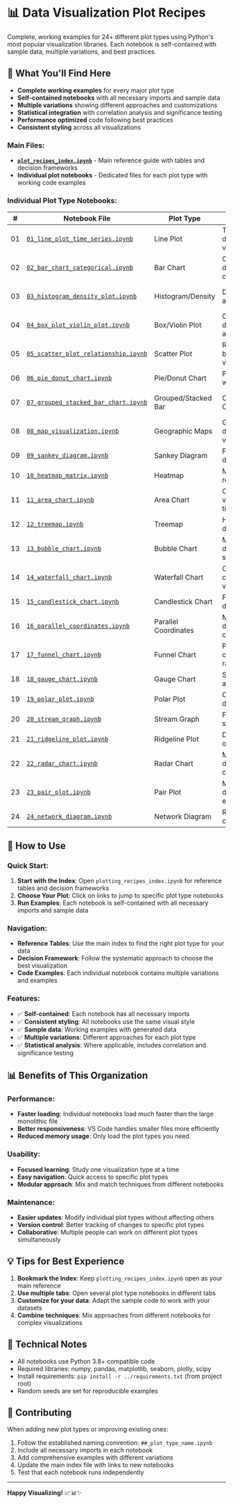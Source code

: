 # 📊 Data Visualization Plot Recipes

Complete, working examples for 24+ different plot types using Python's most popular visualization libraries. Each notebook is self-contained with sample data, multiple variations, and best practices.

## 🎯 What You'll Find Here

- **Complete working examples** for every major plot type
- **Self-contained notebooks** with all necessary imports and sample data
- **Multiple variations** showing different approaches and customizations
- **Statistical integration** with correlation analysis and significance testing
- **Performance optimized** code following best practices
- **Consistent styling** across all visualizations

### Main Files:

- **[`plot_recipes_index.ipynb`](./plot_recipes_index.ipynb)** - Main reference guide with tables and decision frameworks
- **Individual plot notebooks** - Dedicated files for each plot type with working code examples

### Individual Plot Type Notebooks:

| # | Notebook File | Plot Type | Description | Use Cases |
|---|---------------|-----------|-------------|-----------|
| 01 | [`01_line_plot_time_series.ipynb`](./01_line_plot_time_series.ipynb) | Line Plot | Time series data visualization | Trends, time-based data |
| 02 | [`02_bar_chart_categorical.ipynb`](./02_bar_chart_categorical.ipynb) | Bar Chart | Categorical data comparison | Rankings, categories |
| 03 | [`03_histogram_density_plot.ipynb`](./03_histogram_density_plot.ipynb) | Histogram/Density | Distribution analysis | Data exploration, statistics |
| 04 | [`04_box_plot_violin_plot.ipynb`](./04_box_plot_violin_plot.ipynb) | Box/Violin Plot | Compare distributions across groups | Statistical comparison |
| 05 | [`05_scatter_plot_relationship.ipynb`](./05_scatter_plot_relationship.ipynb) | Scatter Plot | Relationship between variables | Correlation analysis |
| 06 | [`06_pie_donut_chart.ipynb`](./06_pie_donut_chart.ipynb) | Pie/Donut Chart | Parts of a whole | Proportions, percentages |
| 07 | [`07_grouped_stacked_bar_chart.ipynb`](./07_grouped_stacked_bar_chart.ipynb) | Grouped/Stacked Bar | Categories × Categories | Multi-dimensional comparison |
| 08 | [`08_map_visualization.ipynb`](./08_map_visualization.ipynb) | Geographic Maps | Geographic data visualization | Location-based analysis |
| 09 | [`09_sankey_diagram.ipynb`](./09_sankey_diagram.ipynb) | Sankey Diagram | Flow/Process data | Process flows, transfers |
| 10 | [`10_heatmap_matrix.ipynb`](./10_heatmap_matrix.ipynb) | Heatmap | Matrix relationships | Correlation matrices |
| 11 | [`11_area_chart.ipynb`](./11_area_chart.ipynb) | Area Chart | Cumulative values over time | Stacked time series |
| 12 | [`12_treemap.ipynb`](./12_treemap.ipynb) | Treemap | Hierarchical data | Nested categories |
| 13 | [`13_bubble_chart.ipynb`](./13_bubble_chart.ipynb) | Bubble Chart | Multi-dimensional scatter | 3+ variable relationships |
| 14 | [`14_waterfall_chart.ipynb`](./14_waterfall_chart.ipynb) | Waterfall Chart | Cumulative change visualization | Financial analysis |
| 15 | [`15_candlestick_chart.ipynb`](./15_candlestick_chart.ipynb) | Candlestick Chart | Financial OHLC data | Stock/trading analysis |
| 16 | [`16_parallel_coordinates.ipynb`](./16_parallel_coordinates.ipynb) | Parallel Coordinates | Multi-dimensional comparison | Pattern recognition |
| 17 | [`17_funnel_chart.ipynb`](./17_funnel_chart.ipynb) | Funnel Chart | Process conversion rates | Sales/marketing funnels |
| 18 | [`18_gauge_chart.ipynb`](./18_gauge_chart.ipynb) | Gauge Chart | Single metric against target | KPI dashboards |
| 19 | [`19_polar_plot.ipynb`](./19_polar_plot.ipynb) | Polar Plot | Circular/angular data | Directional data |
| 20 | [`20_stream_graph.ipynb`](./20_stream_graph.ipynb) | Stream Graph | Flowing time series | Temporal patterns |
| 21 | [`21_ridgeline_plot.ipynb`](./21_ridgeline_plot.ipynb) | Ridgeline Plot | Distribution over categories | Multiple distributions |
| 22 | [`22_radar_chart.ipynb`](./22_radar_chart.ipynb) | Radar Chart | Multi-dimensional comparison | Performance metrics |
| 23 | [`23_pair_plot.ipynb`](./23_pair_plot.ipynb) | Pair Plot | Multivariate data exploration | Data exploration |
| 24 | [`24_network_diagram.ipynb`](./24_network_diagram.ipynb) | Network Diagram | Relationship connections | Graph analysis |

## 🚀 How to Use

### Quick Start:
1. **Start with the Index**: Open `plotting_recipes_index.ipynb` for reference tables and decision frameworks
2. **Choose Your Plot**: Click on links to jump to specific plot type notebooks
3. **Run Examples**: Each notebook is self-contained with all necessary imports and sample data

### Navigation:
- **Reference Tables**: Use the main index to find the right plot type for your data
- **Decision Framework**: Follow the systematic approach to choose the best visualization
- **Code Examples**: Each individual notebook contains multiple variations and examples

### Features:
- ✅ **Self-contained**: Each notebook has all necessary imports
- ✅ **Consistent styling**: All notebooks use the same visual style
- ✅ **Sample data**: Working examples with generated data
- ✅ **Multiple variations**: Different approaches for each plot type
- ✅ **Statistical analysis**: Where applicable, includes correlation and significance testing

## 📊 Benefits of This Organization

### Performance:
- **Faster loading**: Individual notebooks load much faster than the large monolithic file
- **Better responsiveness**: VS Code handles smaller files more efficiently
- **Reduced memory usage**: Only load the plot types you need

### Usability:
- **Focused learning**: Study one visualization type at a time
- **Easy navigation**: Quick access to specific plot types
- **Modular approach**: Mix and match techniques from different notebooks

### Maintenance:
- **Easier updates**: Modify individual plot types without affecting others
- **Version control**: Better tracking of changes to specific plot types
- **Collaborative**: Multiple people can work on different plot types simultaneously

## 💡 Tips for Best Experience

1. **Bookmark the Index**: Keep `plotting_recipes_index.ipynb` open as your main reference
2. **Use multiple tabs**: Open several plot type notebooks in different tabs
3. **Customize for your data**: Adapt the sample code to work with your datasets
4. **Combine techniques**: Mix approaches from different notebooks for complex visualizations

## 🔧 Technical Notes

- All notebooks use Python 3.8+ compatible code
- Required libraries: numpy, pandas, matplotlib, seaborn, plotly, scipy
- Install requirements: `pip install -r ../requirements.txt` (from project root)
- Random seeds are set for reproducible examples

## 📝 Contributing

When adding new plot types or improving existing ones:
1. Follow the established naming convention: `##_plot_type_name.ipynb`
2. Include all necessary imports in each notebook
3. Add comprehensive examples with different variations
4. Update the main index file with links to new notebooks
5. Test that each notebook runs independently

---

**Happy Visualizing!** 📈📊✨
